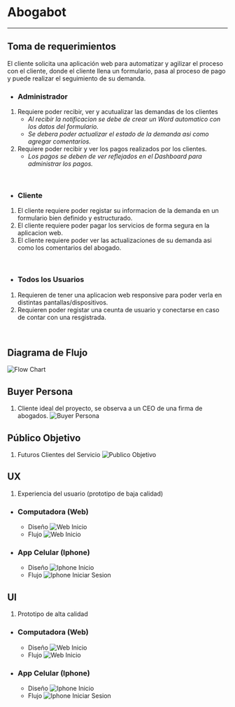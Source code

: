 # Abogabot
<hr>

## Toma de requerimientos

El cliente solicita una aplicación web para automatizar y agilizar el proceso con el cliente, donde el cliente llena un formulario, pasa al proceso de pago y puede realizar el seguimiento de su demanda.
<br>

* ### Administrador
1. Requiere poder recibir, ver y acutualizar las demandas de los clientes <br>
   * *Al recibir la notificacion se debe de crear un Word automatico con los datos del formulario.* <br>
   * *Se debera poder actualizar el estado de la demanda asi como agregar comentarios.* <br>
2. Requiere poder recibir y ver los pagos realizados por los clientes. <br> 
   * *Los pagos se deben de ver reflejados en el Dashboard para administrar los pagos.* <br>
  <br>
  
 * ### Cliente
 1. El cliente requiere poder registar su informacion de la demanda en un formulario bien definido y estructurado.
 2. El cliente requiere poder pagar los servicios de forma segura en la aplicacion web.
 3. El cliente requiere poder ver las actualizaciones de su demanda asi como los comentarios del abogado.
  <br>
  
 * ### Todos los Usuarios
 1. Requieren de tener una aplicacion web responsive para poder verla en distintas pantallas/dispositivos.
 2. Requieren poder registar una ceunta de usuario y conectarse en caso de contar con una resgistrada.
 <br>
 
 ## Diagrama de Flujo
 ![Flow Chart](https://github.com/Rodrigorenteria/Practicas/blob/0a3090ed783d28fb9fd14772e2c9af2662a8ff01/Flowchart%20(1).jpg)
 
 ## Buyer Persona
  1. Cliente ideal del proyecto, se observa a un CEO de una firma de abogados.
 ![Buyer Persona](Abogabot_Buyer_Persona.jpg)<br>
 
 ## Público Objetivo
  1. Futuros Clientes del Servicio
 ![Publico Objetivo](Abogabot_Publico_Objetivo.jpg)<br>
 
 ## UX
  1. Experiencia del usuario (prototipo de baja calidad) <br>
   * ### Computadora (Web)<br> 
     * Diseño
     ![Web Inicio](UX_CPU.png)<br>
     * Flujo
    ![Web Inicio](Flujo_UX_CPU.png)<br>
   * ### App Celular (Iphone)<br>
     * Diseño 
     ![Iphone Inicio](UX_Iphone.png)<br>
     * Flujo
     ![Iphone Iniciar Sesion](Flujo_UX_Iphone.png)<br>
    
 
 ## UI
  1. Prototipo de alta calidad<br>
  * ### Computadora (Web)<br>
    * Diseño
    ![Web Inicio](UI_CPU.png)<br>
    * Flujo
    ![Web Inicio](Flujo_UI_CPU.png)<br>
    
  * ### App Celular (Iphone)<br>
    * Diseño 
    ![Iphone Inicio](UI_Iphone.png)<br>
    * Flujo
    ![Iphone Iniciar Sesion](Flujo_UI_Iphone.png)<br>
   
  

